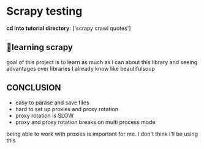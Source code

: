 # Scrapy testing 
**cd into tutorial directory**: ['scrapy crawl quotes']
## :thought_balloon:learning scrapy
goal of this project is to learn as much as i can about this library and seeing advantages over libraries I already know like beautifulsoup 
## CONCLUSION
- easy to parase and save files
- hard to set up proxies and proxy rotation 
- proxy rotation is SLOW
- proxy and proxy rotation breaks on multi process mode

being able to work with proxies is important for me. I don't think i'll be using this 
